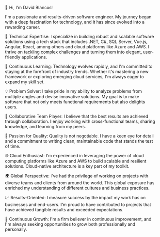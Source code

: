 👋 Hi, I'm David Blancos!

I'm a passionate and results-driven software engineer. My journey began with a deep fascination for technology, and it has since evolved into a rewarding career.

🚀 Technical Expertise: I specialize in building robust and scalable software solutions using a tech stack that includes .NET, C#, SQL Server, Vue.js, Angular, React, among others and cloud platforms like Azure and AWS. I thrive on tackling complex challenges and turning them into elegant, user-friendly applications.

🌟 Continuous Learning: Technology evolves rapidly, and I'm committed to staying at the forefront of industry trends. Whether it's mastering a new framework or exploring emerging cloud services, I'm always eager to expand my skill set.

💡 Problem Solver: I take pride in my ability to analyze problems from multiple angles and devise innovative solutions. My goal is to make software that not only meets functional requirements but also delights users.

🤝 Collaborative Team Player: I believe that the best results are achieved through collaboration. I enjoy working with cross-functional teams, sharing knowledge, and learning from my peers.

🔑 Passion for Quality: Quality is not negotiable. I have a keen eye for detail and a commitment to writing clean, maintainable code that stands the test of time.

🌐 Cloud Enthusiast: I'm experienced in leveraging the power of cloud computing platforms like Azure and AWS to build scalable and resilient solutions. Cloud-native architecture is a key part of my toolkit.

🌍 Global Perspective: I've had the privilege of working on projects with diverse teams and clients from around the world. This global exposure has enriched my understanding of different cultures and business practices.

📈 Results-Oriented: I measure success by the impact my work has on businesses and end-users. I'm proud to have contributed to projects that have achieved tangible results and exceeded expectations.

🌱 Continuous Growth: I'm a firm believer in continuous improvement, and I'm always seeking opportunities to grow both professionally and personally.

